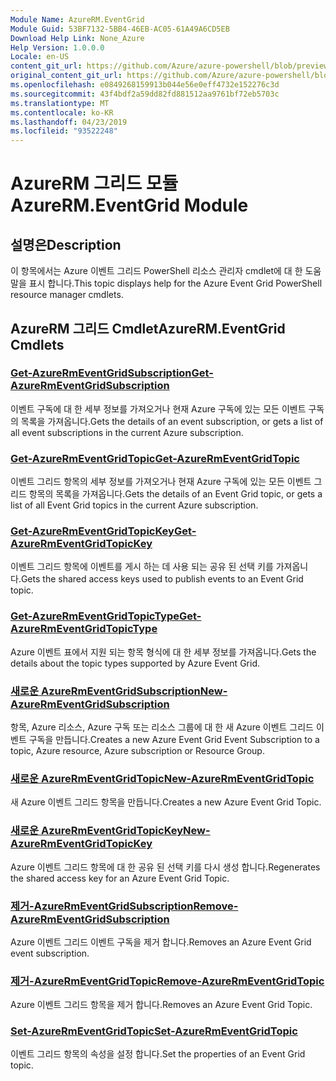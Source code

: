 ```yaml
---
Module Name: AzureRM.EventGrid
Module Guid: 53BF7132-5BB4-46EB-AC05-61A49A6CD5EB
Download Help Link: None_Azure
Help Version: 1.0.0.0
Locale: en-US
content_git_url: https://github.com/Azure/azure-powershell/blob/preview/src/ResourceManager/EventGrid/Commands.EventGrid/help/AzureRM.EventGrid.md
original_content_git_url: https://github.com/Azure/azure-powershell/blob/preview/src/ResourceManager/EventGrid/Commands.EventGrid/help/AzureRM.EventGrid.md
ms.openlocfilehash: e0849268159913b044e56e0eff4732e152276c3d
ms.sourcegitcommit: 43f4bdf2a59dd82fd881512aa9761bf72eb5703c
ms.translationtype: MT
ms.contentlocale: ko-KR
ms.lasthandoff: 04/23/2019
ms.locfileid: "93522248"
---
```

# <span data-ttu-id="9ad7f-101">AzureRM 그리드 모듈</span><span class="sxs-lookup"><span data-stu-id="9ad7f-101">AzureRM.EventGrid Module</span></span>
## <span data-ttu-id="9ad7f-102">설명은</span><span class="sxs-lookup"><span data-stu-id="9ad7f-102">Description</span></span>
<span data-ttu-id="9ad7f-103">이 항목에서는 Azure 이벤트 그리드 PowerShell 리소스 관리자 cmdlet에 대 한 도움말을 표시 합니다.</span><span class="sxs-lookup"><span data-stu-id="9ad7f-103">This topic displays help for the Azure Event Grid PowerShell resource manager cmdlets.</span></span>

## <span data-ttu-id="9ad7f-104">AzureRM 그리드 Cmdlet</span><span class="sxs-lookup"><span data-stu-id="9ad7f-104">AzureRM.EventGrid Cmdlets</span></span>
### [<span data-ttu-id="9ad7f-105">Get-AzureRmEventGridSubscription</span><span class="sxs-lookup"><span data-stu-id="9ad7f-105">Get-AzureRmEventGridSubscription</span></span>](Get-AzureRmEventGridSubscription.md)
<span data-ttu-id="9ad7f-106">이벤트 구독에 대 한 세부 정보를 가져오거나 현재 Azure 구독에 있는 모든 이벤트 구독의 목록을 가져옵니다.</span><span class="sxs-lookup"><span data-stu-id="9ad7f-106">Gets the details of an event subscription, or gets a list of all event subscriptions in the current Azure subscription.</span></span>

### [<span data-ttu-id="9ad7f-107">Get-AzureRmEventGridTopic</span><span class="sxs-lookup"><span data-stu-id="9ad7f-107">Get-AzureRmEventGridTopic</span></span>](Get-AzureRmEventGridTopic.md)
<span data-ttu-id="9ad7f-108">이벤트 그리드 항목의 세부 정보를 가져오거나 현재 Azure 구독에 있는 모든 이벤트 그리드 항목의 목록을 가져옵니다.</span><span class="sxs-lookup"><span data-stu-id="9ad7f-108">Gets the details of an Event Grid topic, or gets a list of all Event Grid topics in the current Azure subscription.</span></span>

### [<span data-ttu-id="9ad7f-109">Get-AzureRmEventGridTopicKey</span><span class="sxs-lookup"><span data-stu-id="9ad7f-109">Get-AzureRmEventGridTopicKey</span></span>](Get-AzureRmEventGridTopicKey.md)
<span data-ttu-id="9ad7f-110">이벤트 그리드 항목에 이벤트를 게시 하는 데 사용 되는 공유 된 선택 키를 가져옵니다.</span><span class="sxs-lookup"><span data-stu-id="9ad7f-110">Gets the shared access keys used to publish events to an Event Grid topic.</span></span>

### [<span data-ttu-id="9ad7f-111">Get-AzureRmEventGridTopicType</span><span class="sxs-lookup"><span data-stu-id="9ad7f-111">Get-AzureRmEventGridTopicType</span></span>](Get-AzureRmEventGridTopicType.md)
<span data-ttu-id="9ad7f-112">Azure 이벤트 표에서 지원 되는 항목 형식에 대 한 세부 정보를 가져옵니다.</span><span class="sxs-lookup"><span data-stu-id="9ad7f-112">Gets the details about the topic types supported by Azure Event Grid.</span></span>

### [<span data-ttu-id="9ad7f-113">새로운 AzureRmEventGridSubscription</span><span class="sxs-lookup"><span data-stu-id="9ad7f-113">New-AzureRmEventGridSubscription</span></span>](New-AzureRmEventGridSubscription.md)
<span data-ttu-id="9ad7f-114">항목, Azure 리소스, Azure 구독 또는 리소스 그룹에 대 한 새 Azure 이벤트 그리드 이벤트 구독을 만듭니다.</span><span class="sxs-lookup"><span data-stu-id="9ad7f-114">Creates a new Azure Event Grid Event Subscription to a topic, Azure resource, Azure subscription or Resource Group.</span></span>

### [<span data-ttu-id="9ad7f-115">새로운 AzureRmEventGridTopic</span><span class="sxs-lookup"><span data-stu-id="9ad7f-115">New-AzureRmEventGridTopic</span></span>](New-AzureRmEventGridTopic.md)
<span data-ttu-id="9ad7f-116">새 Azure 이벤트 그리드 항목을 만듭니다.</span><span class="sxs-lookup"><span data-stu-id="9ad7f-116">Creates a new Azure Event Grid Topic.</span></span>

### [<span data-ttu-id="9ad7f-117">새로운 AzureRmEventGridTopicKey</span><span class="sxs-lookup"><span data-stu-id="9ad7f-117">New-AzureRmEventGridTopicKey</span></span>](New-AzureRmEventGridTopicKey.md)
<span data-ttu-id="9ad7f-118">Azure 이벤트 그리드 항목에 대 한 공유 된 선택 키를 다시 생성 합니다.</span><span class="sxs-lookup"><span data-stu-id="9ad7f-118">Regenerates the shared access key for an Azure Event Grid Topic.</span></span>

### [<span data-ttu-id="9ad7f-119">제거-AzureRmEventGridSubscription</span><span class="sxs-lookup"><span data-stu-id="9ad7f-119">Remove-AzureRmEventGridSubscription</span></span>](Remove-AzureRmEventGridSubscription.md)
<span data-ttu-id="9ad7f-120">Azure 이벤트 그리드 이벤트 구독을 제거 합니다.</span><span class="sxs-lookup"><span data-stu-id="9ad7f-120">Removes an Azure Event Grid event subscription.</span></span>

### [<span data-ttu-id="9ad7f-121">제거-AzureRmEventGridTopic</span><span class="sxs-lookup"><span data-stu-id="9ad7f-121">Remove-AzureRmEventGridTopic</span></span>](Remove-AzureRmEventGridTopic.md)
<span data-ttu-id="9ad7f-122">Azure 이벤트 그리드 항목을 제거 합니다.</span><span class="sxs-lookup"><span data-stu-id="9ad7f-122">Removes an Azure Event Grid Topic.</span></span>

### [<span data-ttu-id="9ad7f-123">Set-AzureRmEventGridTopic</span><span class="sxs-lookup"><span data-stu-id="9ad7f-123">Set-AzureRmEventGridTopic</span></span>](Set-AzureRmEventGridTopic.md)
<span data-ttu-id="9ad7f-124">이벤트 그리드 항목의 속성을 설정 합니다.</span><span class="sxs-lookup"><span data-stu-id="9ad7f-124">Set the properties of an Event Grid topic.</span></span>

